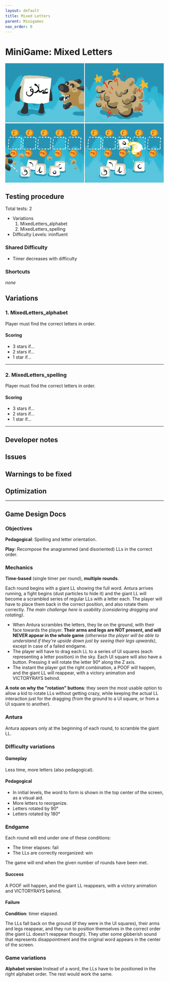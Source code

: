 ```yaml
---
layout: default
title: Mixed Letters
parent: Minigames
nav_order: 0
---
```

# MiniGame: Mixed Letters

![](images/MixedLetters.jpg)

## Testing procedure
Total tests: 2
- Variations
	1. MixedLetters_alphabet
	2. MixedLetters_spelling
- Difficulty Levels: ininfluent

### Shared Difficulty
- Timer decreases with difficulty

### Shortcuts
_none_

## Variations

### 1. MixedLetters_alphabet
Player must find the correct letters in order.

#### Scoring
- 3 stars if...
- 2 stars if...
- 1 star if...
---
### 2. MixedLetters_spelling
Player must find the correct letters in order.

#### Scoring
- 3 stars if...
- 2 stars if...
- 1 star if...
---
## Developer notes

## Issues

## Warnings to be fixed

## Optimization

---

## Game Design Docs

### Objectives

**Pedagogical**: Spelling and letter orientation.

**Play**: Recompose the anagrammed (and disoriented) LLs in the correct order.

### Mechanics

**Time-based** (single timer per round), **multiple rounds**.

Each round begins with a giant LL showing the full word. Antura arrives running, a fight begins (dust particles to hide it) and the giant LL will become a scrambled series of regular LLs with a letter each. The player will have to place them back in the correct position, and also rotate them correctly. _The main challenge here is usability (considering dragging and rotating)_.

- When Antura scrambles the letters, they lie on the ground, with their face towards the player. **Their arms and legs are NOT present, and will NEVER appear in the whole game** _(otherwise the player will be able to understand if they're upside down just by seeing their legs upwards)_, except in case of a failed endgame.
- The player will have to drag each LL to a series of UI squares (each representing a letter position) in the sky. Each UI square will also have a button. Pressing it will rotate the letter 90° along the Z axis.
- The instant the player got the right combination, a POOF will happen, and the giant LL will reappear, with a victory animation and VICTORYRAYS behind.

**A note on why the "rotation" buttons**: they seem the most usable option to allow a kid to rotate LLs without getting crazy, while keeping the actual LL interaction just for the dragging (from the ground to a UI square, or from a UI square to another).

### Antura

Antura appears only at the beginning of each round, to scramble the giant LL.

### Difficulty variations
#### Gameplay
Less time, more letters (also pedagogical).
#### Pedagogical
- In initial levels, the word to form is shown in the top center of the screen, as a visual aid.
- More letters to reorganize.
- Letters rotated by 90°
- Letters rotated by 180°

### Endgame

Each round will end under one of these conditions:

- The timer elapses: fail
- The LLs are correctly reorganized: win

The game will end when the given number of rounds have been met.

#### Success
A POOF will happen, and the giant LL reappears, with a victory animation and VICTORYRAYS behind.

#### Failure

**Condition**: timer elapsed.

The LLs fall back on the ground (if they were in the UI squares), their arms and legs reappear, and they run to position themselves in the correct order (the giant LL doesn't reappear though). They utter some gibberish sound that represents disappointment and the original word appears in the center of the screen.

### Game variations
**Alphabet version**
Instead of a word, the LLs have to be positioned in the right alphabet order. The rest would work the same.
